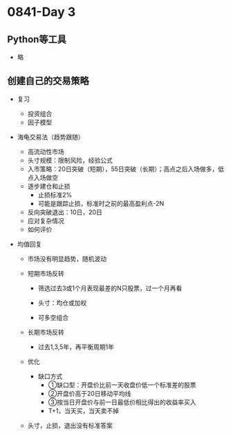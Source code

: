 # 0841-Day 3

## Python等工具

- 略

## 创建自己的交易策略

- 复习

  - 投资组合
  - 因子模型

- 海龟交易法（趋势跟随）

  - 高流动性市场
  - 头寸规模：限制风险，经验公式
  - 入市策略：20日突破（短期），55日突破（长期）；高点之后入场做多，低点入场做空
  - 逐步建仓和止损
    - 止损标准2%
    - 可能是跟踪止损，标准时之前的最高盈利点-2N
  - 反向突破退出：10日，20日
  - 应对复杂情况
  - 如何评价

- 均值回复

  - 市场没有明显趋势，随机波动

  - 短期市场反转

    - 筛选过去3或1个月表现最差的N只股票，过一个月再看

    - 头寸：均仓或加权
    - 可多空组合

  - 长期市场反转

    - 过去1,3,5年，再平衡周期1年

  - 优化

    - 缺口方式
      - ①缺口型：开盘价比前一天收盘价低一个标准差的股票
      - ②开盘价高于20日移动平均线
      - ③按当日开盘价与前一日最低价相比得出的收益率买入
      - T+1，当天买，当天卖不掉

  - 头寸，止损，退出没有标准答案


